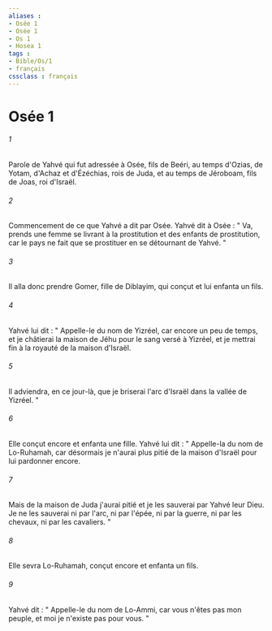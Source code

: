 ```yaml
---
aliases : 
- Osée 1
- Osée 1
- Os 1
- Hosea 1
tags : 
- Bible/Os/1
- français
cssclass : français
---
```


# Osée 1

###### 1
Parole de Yahvé qui fut adressée à Osée, fils de Beéri, au temps d'Ozias, de Yotam, d'Achaz et d'Ézéchias, rois de Juda, et au temps de Jéroboam, fils de Joas, roi d'Israël. 
###### 2
Commencement de ce que Yahvé a dit par Osée. Yahvé dit à Osée : " Va, prends une femme se livrant à la prostitution et des enfants de prostitution, car le pays ne fait que se prostituer en se détournant de Yahvé. " 
###### 3
Il alla donc prendre Gomer, fille de Diblayim, qui conçut et lui enfanta un fils. 
###### 4
Yahvé lui dit : " Appelle-le du nom de Yizréel, car encore un peu de temps, et je châtierai la maison de Jéhu pour le sang versé à Yizréel, et je mettrai fin à la royauté de la maison d'Israël. 
###### 5
Il adviendra, en ce jour-là, que je briserai l'arc d'Israël dans la vallée de Yizréel. " 
###### 6
Elle conçut encore et enfanta une fille. Yahvé lui dit : " Appelle-la du nom de Lo-Ruhamah, car désormais je n'aurai plus pitié de la maison d'Israël pour lui pardonner encore. 
###### 7
Mais de la maison de Juda j'aurai pitié et je les sauverai par Yahvé leur Dieu. Je ne les sauverai ni par l'arc, ni par l'épée, ni par la guerre, ni par les chevaux, ni par les cavaliers. " 
###### 8
Elle sevra Lo-Ruhamah, conçut encore et enfanta un fils. 
###### 9
Yahvé dit : " Appelle-le du nom de Lo-Ammi, car vous n'êtes pas mon peuple, et moi je n'existe pas pour vous. " 
